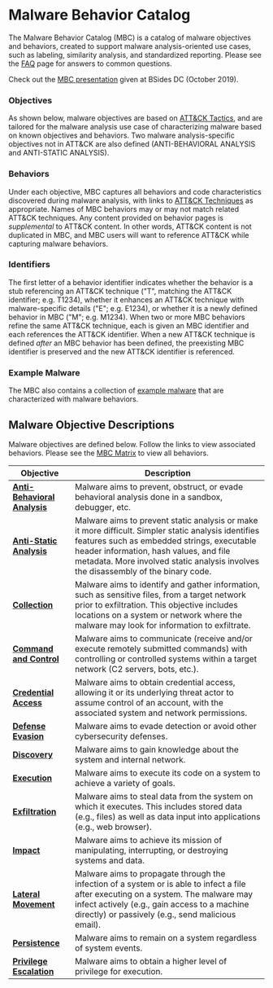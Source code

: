 # <a name="mbc"></a>Malware Behavior Catalog #
The Malware Behavior Catalog (MBC) is a catalog of malware objectives and behaviors, created to support malware analysis-oriented use cases, such as labeling, similarity analysis, and standardized reporting. Please see the [FAQ](https://github.com/MBCProject/mbc-markdown/blob/master/yfaq/README.md) page for answers to common questions.

Check out the [MBC presentation](https://www.youtube.com/watch?v=KY8Ty-0sdVU) given at BSides DC (October 2019).

### Objectives ###
As shown below, malware objectives are based on [ATT&CK Tactics](https://attack.mitre.org/tactics/enterprise/), and are tailored for the malware analysis use case of characterizing malware based on known objectives and behaviors. Two malware analysis-specific objectives not in ATT&CK are also defined (ANTI-BEHAVIORAL ANALYSIS and ANTI-STATIC ANALYSIS). 

### Behaviors ###
Under each objective, MBC captures all behaviors and code characteristics discovered during malware analysis, with links to [ATT&CK Techniques](https://attack.mitre.org/techniques/enterprise/) as appropriate. Names of MBC behaviors may or may not match related ATT&CK techniques. Any content provided on behavior pages is *supplemental* to ATT&CK content. In other words, ATT&CK content is not duplicated in MBC, and MBC users will want to reference ATT&CK while capturing malware behaviors.

### <a name="ids"></a>Identifiers ###
The first letter of a behavior identifier indicates whether the behavior is a stub referencing an ATT&CK technique ("T", matching the ATT&CK identifier; e.g. T1234), whether it enhances an ATT&CK technique with malware-specific details ("E"; e.g. E1234), or whether it is a newly defined behavior in MBC ("M"; e.g. M1234). When two or more MBC behaviors refine the same ATT&CK technique, each is given an MBC identifier and each references the ATT&CK identifier. When a new ATT&CK technique is defined *after* an MBC behavior has been defined, the preexisting MBC identifier is preserved and the new ATT&CK identifier is referenced. 

### Example Malware ###
The MBC also contains a collection of [example malware](https://github.com/MBCProject/mbc-markdown/blob/master/xample-malware/) that are characterized with malware behaviors.

## Malware Objective Descriptions ##
Malware objectives are defined below. Follow the links to view associated behaviors. Please see the [MBC Matrix](http://maecproject.github.io/ema/index.html) to view all behaviors.

|**Objective**|**Description**|
|------------------------------------------------------------------|----------------------------|
|[**Anti-Behavioral Analysis**](https://github.com/MBCProject/mbc-markdown/blob/master/anti-behavioral-analysis/README.md) |Malware aims to prevent, obstruct, or evade behavioral analysis done in a sandbox, debugger, etc.|
|[**Anti-Static Analysis**](https://github.com/MBCProject/mbc-markdown/blob/master/anti-static-analysis/README.md)| Malware aims to prevent static analysis or make it more difficult. Simpler static analysis identifies features such as embedded strings, executable header information, hash values, and file metadata. More involved static analysis involves the disassembly of the binary code.|
|[**Collection**](https://github.com/MBCProject/mbc-markdown/blob/master/collection/README.md) | Malware aims to identify and gather information, such as sensitive files, from a target network prior to exfiltration. This objective includes locations on a system or network where the malware may look for information to exfiltrate.|
|[**Command and Control**](https://github.com/MBCProject/mbc-markdown/blob/master/command-and-control/README.md) |Malware aims to communicate (receive and/or execute remotely submitted commands) with controlling or controlled systems within a target network (C2 servers, bots, etc.).|
|[**Credential Access**](https://github.com/MBCProject/mbc-markdown/blob/master/credential-access/README.md)|Malware aims to obtain credential access, allowing it or its underlying threat actor to assume control of an account, with the associated system and network permissions.|
|[**Defense Evasion**](https://github.com/MBCProject/mbc-markdown/blob/master/defense-evasion/README.md)|Malware aims to evade detection or avoid other cybersecurity defenses.|
|[**Discovery**](https://github.com/MBCProject/mbc-markdown/blob/master/discovery/README.md)|Malware aims to gain knowledge about the system and internal network.|
|[**Execution**](https://github.com/MBCProject/mbc-markdown/blob/master/execution/README.md)| Malware aims to execute its code on a system to achieve a variety of goals.|
|[**Exfiltration**](https://github.com/MBCProject/mbc-markdown/blob/master/exfiltration/README.md)|  Malware aims to steal data from the system on which it executes. This includes stored data (e.g., files) as well as data input into applications (e.g., web browser).|
|[**Impact**](https://github.com/MBCProject/mbc-markdown/blob/master/impact/README.md)| Malware aims to achieve its mission of manipulating, interrupting, or destroying systems and data.|
|[**Lateral Movement**](https://github.com/MBCProject/mbc-markdown/blob/master/lateral-movement/README.md)|Malware aims to propagate through the infection of a system or is able to infect a file after executing on a system. The malware may infect actively (e.g., gain access to a machine directly) or passively (e.g., send malicious email).|
|[**Persistence**](https://github.com/MBCProject/mbc-markdown/blob/master/persistence/README.md)|Malware aims to remain on a system regardless of system events.|
|[**Privilege Escalation**](https://github.com/MBCProject/mbc-markdown/blob/master/privilege-escalation/README.md)|Malware aims to obtain a higher level of privilege for execution.|

